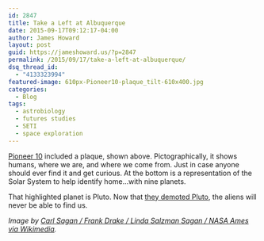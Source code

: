 ```yaml
---
id: 2847
title: Take a Left at Albuquerque
date: 2015-09-17T09:12:17-04:00
author: James Howard
layout: post
guid: https://jameshoward.us/?p=2847
permalink: /2015/09/17/take-a-left-at-albuquerque/
dsq_thread_id:
  - "4133323994"
featured-image: 610px-Pioneer10-plaque_tilt-610x400.jpg
categories:
  - Blog
tags:
  - astrobiology
  - futures studies
  - SETI
  - space exploration
---
```

[Pioneer 10](https://en.wikipedia.org/wiki/Pioneer_10) included a plaque, shown above.  Pictographically, it shows humans, where we are, and where we come from.  Just in case anyone should ever find it and get curious.  At the bottom is a representation of the Solar System to help identify home...with nine planets.

That highlighted planet is Pluto.  Now that [they demoted Pluto](https://www.youtube.com/watch?v=7pbj_llmiMg), the aliens will never be able to find us.

_Image by [Carl Sagan / Frank Drake / Linda Salzman Sagan / NASA Ames via Wikimedia](https://commons.wikimedia.org/wiki/File:Pioneer10-plaque_tilt.jpg)._
